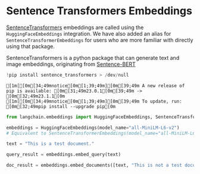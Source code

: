 # Sentence Transformers Embeddings
[SentenceTransformers](https://www.sbert.net/) embeddings are called using the `HuggingFaceEmbeddings` integration. We have also added an alias for `SentenceTransformerEmbeddings` for users who are more familiar with directly using that package.

SentenceTransformers is a python package that can generate text and image embeddings, originating from [Sentence-BERT](https://arxiv.org/abs/1908.10084)

```python
!pip install sentence_transformers > /dev/null
```

    [1m[[0m[34;49mnotice[0m[1;39;49m][0m[39;49m A new release of pip is available: [0m[31;49m23.0.1[0m[39;49m -> [0m[32;49m23.1.1[0m
    [1m[[0m[34;49mnotice[0m[1;39;49m][0m[39;49m To update, run: [0m[32;49mpip install --upgrade pip[0m

```python
from langchain.embeddings import HuggingFaceEmbeddings, SentenceTransformerEmbeddings
```

```python
embeddings = HuggingFaceEmbeddings(model_name="all-MiniLM-L6-v2")
# Equivalent to SentenceTransformerEmbeddings(model_name="all-MiniLM-L6-v2")
```

```python
text = "This is a test document."
```

```python
query_result = embeddings.embed_query(text)
```

```python
doc_result = embeddings.embed_documents([text, "This is not a test document."])
```

```python

```